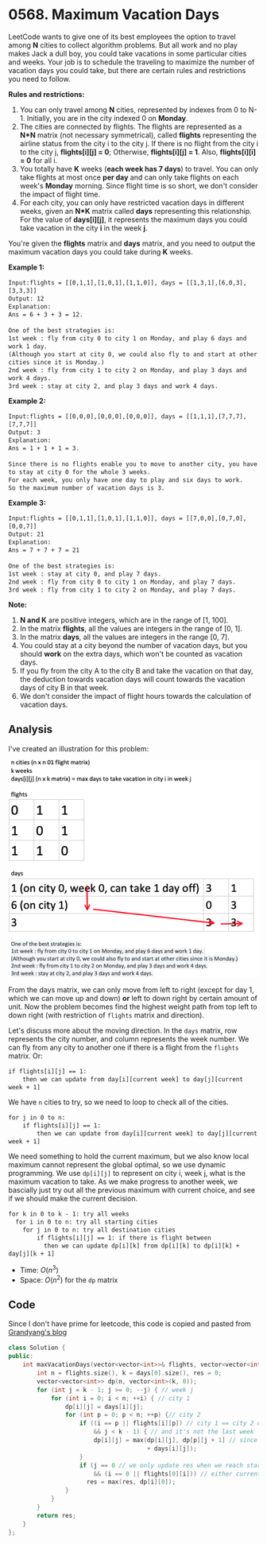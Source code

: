 # 0568. Maximum Vacation Days

LeetCode wants to give one of its best employees the option to travel among **N** cities to collect algorithm problems. But all work and no play makes Jack a dull boy, you could take vacations in some particular cities and weeks. Your job is to schedule the traveling to maximize the number of vacation days you could take, but there are certain rules and restrictions you need to follow.

**Rules and restrictions:**

1. You can only travel among **N** cities, represented by indexes from 0 to N-1. Initially, you are in the city indexed 0 on **Monday**.
2. The cities are connected by flights. The flights are represented as a **N\*N** matrix (not necessary symmetrical), called **flights** representing the airline status from the city i to the city j. If there is no flight from the city i to the city j, **flights[i][j] = 0**; Otherwise, **flights[i][j] = 1**. Also, **flights[i][i] = 0** for all i.
3. You totally have **K** weeks (**each week has 7 days**) to travel. You can only take flights at most once **per day** and can only take flights on each week's **Monday** morning. Since flight time is so short, we don't consider the impact of flight time.
4. For each city, you can only have restricted vacation days in different weeks, given an **N\*K** matrix called **days** representing this relationship. For the value of **days[i][j]**, it represents the maximum days you could take vacation in the city **i** in the week **j**.



You're given the **flights** matrix and **days** matrix, and you need to output the maximum vacation days you could take during **K** weeks.

**Example 1:**

```
Input:flights = [[0,1,1],[1,0,1],[1,1,0]], days = [[1,3,1],[6,0,3],[3,3,3]]
Output: 12
Explanation: 
Ans = 6 + 3 + 3 = 12. 

One of the best strategies is:
1st week : fly from city 0 to city 1 on Monday, and play 6 days and work 1 day. 
(Although you start at city 0, we could also fly to and start at other cities since it is Monday.) 
2nd week : fly from city 1 to city 2 on Monday, and play 3 days and work 4 days.
3rd week : stay at city 2, and play 3 days and work 4 days.
```



**Example 2:**

```
Input:flights = [[0,0,0],[0,0,0],[0,0,0]], days = [[1,1,1],[7,7,7],[7,7,7]]
Output: 3
Explanation: 
Ans = 1 + 1 + 1 = 3. 

Since there is no flights enable you to move to another city, you have to stay at city 0 for the whole 3 weeks. 
For each week, you only have one day to play and six days to work. 
So the maximum number of vacation days is 3.
```



**Example 3:**

```
Input:flights = [[0,1,1],[1,0,1],[1,1,0]], days = [[7,0,0],[0,7,0],[0,0,7]]
Output: 21
Explanation:
Ans = 7 + 7 + 7 = 21

One of the best strategies is:
1st week : stay at city 0, and play 7 days. 
2nd week : fly from city 0 to city 1 on Monday, and play 7 days.
3rd week : fly from city 1 to city 2 on Monday, and play 7 days.
```



**Note:**

1. **N and K** are positive integers, which are in the range of [1, 100].
2. In the matrix **flights**, all the values are integers in the range of [0, 1].
3. In the matrix **days**, all the values are integers in the range [0, 7].
4. You could stay at a city beyond the number of vacation days, but you should **work** on the extra days, which won't be counted as vacation days.
5. If you fly from the city A to the city B and take the vacation on that day, the deduction towards vacation days will count towards the vacation days of city B in that week.
6. We don't consider the impact of flight hours towards the calculation of vacation days.

## Analysis

I've created an illustration for this problem:

![img](resources/568.png)

From the days matrix, we can only move from left to right (except for day 1, which we can move up and down) **or** left to down right by certain amount of unit. Now the problem becomes find the highest weight path from top left to down right (with restriction of `flights` matrix and direction).

Let's discuss more about the moving direction. In the `days` matrix, row represents the city number, and column represents the week number. We can fly from any city to another one if there is a flight from the `flights` matrix. Or:

```
if flights[i][j] == 1:
	then we can update from day[i][current week] to day[j][current week + 1]
```

We have `n` cities to try, so we need to loop to check all of the cities.

```
for j in 0 to n:
	if flights[i][j] == 1:
		then we can update from day[i][current week] to day[j][current week + 1]
```

We need something to hold the current maximum, but we also know local maximum cannot represent the global optimal, so we use dynamic programming. We use `dp[i][j]` to represent on city i, week j, what is the maximum vacation to take. As we make progress to another week, we bascially just try out all the previous maximum with current choice, and see if we should make the current decision.

```
for k in 0 to k - 1: try all weeks
  for i in 0 to n: try all starting cities
    for j in 0 to n: try all destination cities
        if flights[i][j] == 1: if there is flight between
          then we can update dp[i][k] from dp[i][k] to dp[i][k] + day[j][k + 1]
```

* Time: $O(n^3)$
* Space: $O(n^2)$ for the `dp` matrix

## Code

Since I don't have prime for leetcode, this code is copied and pasted from [Grandyang's blog](https://www.cnblogs.com/grandyang/p/6919389.html)

```c++
class Solution {
public:
    int maxVacationDays(vector<vector<int>>& flights, vector<vector<int>>& days) {
        int n = flights.size(), k = days[0].size(), res = 0;
        vector<vector<int>> dp(n, vector<int>(k, 0));
        for (int j = k - 1; j >= 0; --j) { // week j
            for (int i = 0; i < n; ++i) { // city 1
                dp[i][j] = days[i][j];
                for (int p = 0; p < n; ++p) {// city 2
                    if ((i == p || flights[i][p]) // city 1 == city 2 or there is flight
                        && j < k - 1) { // and it's not the last week
                        dp[i][j] = max(dp[i][j], dp[p][j + 1] // since we progress down, we populated the week j + 1 before week j
                                       + days[i][j]);
                    }
                    if (j == 0 // we only update res when we reach starting city 0
                        && (i == 0 || flights[0][i])) // either current city is already city 0 or there is flight from current city to city 0
                      res = max(res, dp[i][0]);
                }
            }
        }
        return res;
    }
};
```

